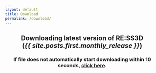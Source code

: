 ```yaml
---
layout: default
title: Download
permalink: /download/
---
```


<style type="text/css" media="screen">
  .container {
    margin: 10px auto;
    max-width: 600px;
    text-align: center;
  }
</style>

<div class="container">
    <meta http-equiv="refresh" content="3; URL={{ site.github_game_url }}/releases/latest/download/RESS3D_{{ site.posts.first.monthly_release }}.zip" />
    <h2>Downloading latest version of RE:SS3D<br>(<strong><i>{{ site.posts.first.monthly_release }}</i></strong>)</h2>
    <h3>If file does not automatically start downloading within 10 seconds, <a href="{{ site.github_game_url }}/releases/latest/download/RESS3D_{{ site.posts.first.monthly_release }}.zip">click here</a>.</h3>
</div>